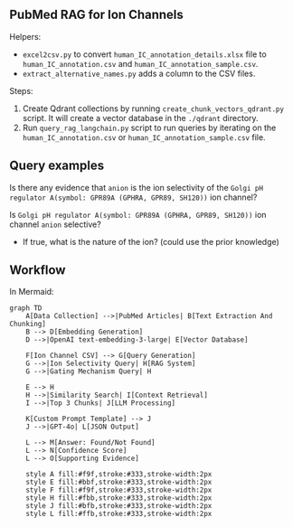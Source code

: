 ## PubMed RAG for Ion Channels

Helpers:
- `excel2csv.py` to convert `human_IC_annotation_details.xlsx` file to `human_IC_annotation.csv` and `human_IC_annotation_sample.csv`. 
- `extract_alternative_names.py` adds a column to the CSV files.

Steps:
1. Create Qdrant collections by running `create_chunk_vectors_qdrant.py` script. It will create a vector database in the `./qdrant` directory.
2. Run `query_rag_langchain.py` script to run queries by iterating on the `human_IC_annotation.csv` or `human_IC_annotation_sample.csv` file.

## Query examples
Is there any evidence that `anion` is the ion selectivity of the `Golgi pH regulator A(symbol: GPR89A (GPHRA, GPR89, SH120))` ion channel?

Is `Golgi pH regulator A(symbol: GPR89A (GPHRA, GPR89, SH120))` ion channel `anion` selective? 
- If true, what is the nature of the ion? (could use the prior knowledge)

## Workflow

In Mermaid:
```
graph TD
    A[Data Collection] -->|PubMed Articles| B[Text Extraction And Chunking]
    B --> D[Embedding Generation]
    D -->|OpenAI text-embedding-3-large| E[Vector Database]
    
    F[Ion Channel CSV] --> G[Query Generation]
    G -->|Ion Selectivity Query| H[RAG System]
    G -->|Gating Mechanism Query| H
    
    E --> H
    H -->|Similarity Search| I[Context Retrieval]
    I -->|Top 3 Chunks| J[LLM Processing]
    
    K[Custom Prompt Template] --> J
    J -->|GPT-4o| L[JSON Output]
    
    L --> M[Answer: Found/Not Found]
    L --> N[Confidence Score]
    L --> O[Supporting Evidence]
    
    style A fill:#f9f,stroke:#333,stroke-width:2px
    style E fill:#bbf,stroke:#333,stroke-width:2px
    style F fill:#f9f,stroke:#333,stroke-width:2px
    style H fill:#fbb,stroke:#333,stroke-width:2px
    style J fill:#bfb,stroke:#333,stroke-width:2px
    style L fill:#ffb,stroke:#333,stroke-width:2px
```
